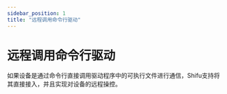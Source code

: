 ```yaml
---
sidebar_position: 1
title: "远程调用命令行驱动"
---
```


# 远程调用命令行驱动

如果设备是通过命令行直接调用驱动程序中的可执行文件进行通信，Shifu支持将其直接接入，并且实现对设备的远程操控。